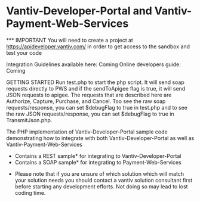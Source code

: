 Vantiv-Developer-Portal and Vantiv-Payment-Web-Services
=======================================================
*** IMPORTANT You will need to create a project at https://apideveloper.vantiv.com/ in order to get access to the sandbox and test your code

Integration Guidelines available here: Coming
Online developers guide: Coming

GETTING STARTED
Run test.php to start the php script. It will send soap requests directly to 
PWS and if the sendToApigee flag is true, it will send JSON requests to apigee.
The requests that are described here are Authorize, Capture, Purchase, and Cancel.
Too see the raw soap requests/response, you can set $debugFlag to true in test.php
and to see the raw JSON requests/response, you can set $debugFlag to true in 
TransmitJson.php.

The PHP implementation of Vantiv-Developer-Portal sample code demonstrating how to integrate with both Vantiv-Developer-Portal as well as Vantiv-Payment-Web-Services
- Contains a REST sample* for integrating to Vantiv-Developer-Portal 
- Contains a SOAP sample* for integrating to Payment-Web-Services

* Please note that if you are unsure of which solution which will match your solution needs you should contact a vantiv solution consultant first before starting any development efforts. Not doing so may lead to lost coding time. 
